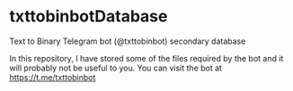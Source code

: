 # txttobinbotDatabase
Text to Binary Telegram bot (@txttobinbot) secondary database

In this repository, I have stored some of the files required by the bot and it will probably not be useful to you.
You can visit the bot at https://t.me/txttobinbot
